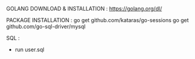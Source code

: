 GOLANG DOWNLOAD & INSTALLATION :
https://golang.org/dl/



PACKAGE INSTALLATION :
go get github.com/kataras/go-sessions
go get github.com/go-sql-driver/mysql



SQL :
- run user.sql
